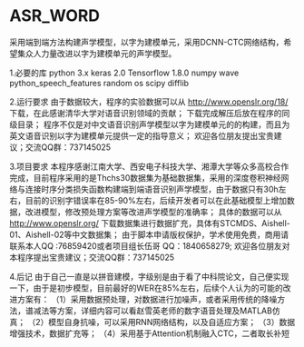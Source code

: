 # ASR_WORD
采用端到端方法构建声学模型，以字为建模单元，采用DCNN-CTC网络结构，希望集众人力量改进以字为建模单元的声学模型。

1.必要的库
  python 3.x
  keras 2.0
  Tensorflow 1.8.0
  numpy
  wave 
  python_speech_features
  random
  os
  scipy
  difflib

2.运行要求
  由于数据较大，程序的实验数据可以从 http://www.openslr.org/18/ 下载，在此感谢清华大学对语音识别领域的贡献；
  下载完成解压后放在程序的同级目录；
  程序不仅是对中文语音识别声学模型以字为建模单元的的构建，而且为英文语音识别以字为建模单元提供一定的指导意义；
  欢迎各位朋友提出宝贵建议；交流QQ群：737145025

3.项目要求
  本程序感谢江南大学、西安电子科技大学、湘潭大学等众多高校合作完成，目前程序采用的是Thchs30数据集为基础数据集，采用的深度卷积神经网络与连接时序分类损失函数构建端到端语音识别声学模型，由于数据只有30h左右，目前的识别字错误率在85-90%左右，后续开发者可以在此基础模型上增加数据，改进模型，修改预处理方案等改进声学模型的准确率；
  具体的数据可以从 http://www.openslr.org/ 下载数据集进行数据扩充，具体有STCMDS、Aishell-01、Aishell-02等中文数据集；
  由于脚本申请版权保护，学术使用免费，商用请联系本人QQ :76859420或者项目组长伍哥 QQ：1840658279;
  欢迎各位朋友对本程序提出宝贵建议；交流QQ群：737145025

4.后记
  由于自己一直是以拼音建模，字级别是由于看了中科院论文，自己便实现一下，由于是初步模型，目前最好的WER在85%左右，后续个人认为的可能的改进方案有：
  （1）采用数据预处理，对数据进行加噪声，或者采用传统的降噪方法，谱减法等方案，详细内容可以看赵雪英老师的数字语音处理及MATLAB仿真；
  （2）模型自身抗噪，可以采用RNN网络结构，以及自适应方案；
  （3）数据增强技术，数据扩充等；
  （4）采用基于Attention机制融入CTC，二者取长补短
  
